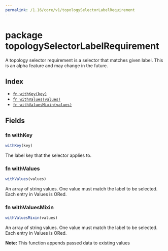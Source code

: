 ```yaml
---
permalink: /1.16/core/v1/topologySelectorLabelRequirement
---
```


# package topologySelectorLabelRequirement

A topology selector requirement is a selector that matches given label. This is an alpha feature and may change in the future.

## Index

* [`fn withKey(key)`](#fn-withkey)
* [`fn withValues(values)`](#fn-withvalues)
* [`fn withValuesMixin(values)`](#fn-withvaluesmixin)

## Fields

### fn withKey

```ts
withKey(key)
```

The label key that the selector applies to.

### fn withValues

```ts
withValues(values)
```

An array of string values. One value must match the label to be selected. Each entry in Values is ORed.

### fn withValuesMixin

```ts
withValuesMixin(values)
```

An array of string values. One value must match the label to be selected. Each entry in Values is ORed.

**Note:** This function appends passed data to existing values